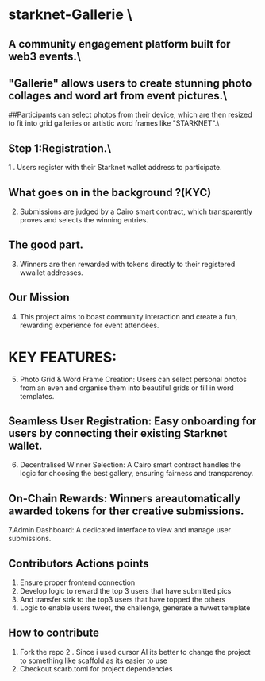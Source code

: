 # starknet-Gallerie \
## A community engagement platform built for web3  events.\ 
## "Gallerie" allows users to create stunning photo collages and word art from event pictures.\
##Participants can select photos from their device, which are then resized to fit into grid galleries or artistic word frames like "STARKNET".\

## Step 1:Registration.\
1 . Users register with their Starknet wallet address to participate.

## What goes on in the background ?(KYC)
2. Submissions are judged by a Cairo smart contract, which transparently proves and selects the winning entries.

## The good part.
3. Winners are then rewarded with tokens directly to their registered wwallet addresses.

## Our Mission
4. This project aims to boast community interaction and create a fun, rewarding experience for event attendees.

# KEY FEATURES:
5. Photo Grid & Word Frame Creation: Users can select personal photos from an even and organise them into beautiful grids or fill in word templates.

## Seamless User Registration: Easy onboarding for users by connecting their existing Starknet wallet.

6. Decentralised Winner Selection: A Cairo smart contract handles the logic for choosing the best gallery, ensuring fairness and transparency.

## On-Chain Rewards: Winners areautomatically awarded tokens for ther creative submissions.

7.Admin Dashboard: A dedicated interface to view and manage user submissions.

## Contributors Actions points
   1. Ensure proper frontend connection
   2. Develop logic to reward the top 3 users that have submitted pics
   3. And transfer strk to the top3 users that have topped the others
   4. Logic to enable users tweet, the challenge, generate a twwet template

## How to contribute
  1. Fork the repo
  2 . Since i used cursor AI its better to change the project to something like scaffold as its easier to use
  3. Checkout scarb.toml for project dependencies
